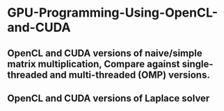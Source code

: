 # GPU-Programming-Using-OpenCL-and-CUDA
## OpenCL and CUDA versions of naive/simple matrix multiplication, Compare against single-threaded and multi-threaded (OMP) versions.
## OpenCL and CUDA versions of Laplace solver
